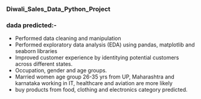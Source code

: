 ### Diwali_Sales_Data_Python_Project
### dada predicted:-
* Performed data cleaning and manipulation
* Performed exploratory data analysis (EDA) using pandas, matplotlib and seaborn libraries
* Improved customer experience by identitying potential customers across different states.
* Occupation, gender and age groups.
* Married women age group 26-35 yrs from UP, Maharashtra and karnataka working in IT, healthcare and aviation are more likely 
* buy products from food, clothing and electronics category predicted. 
